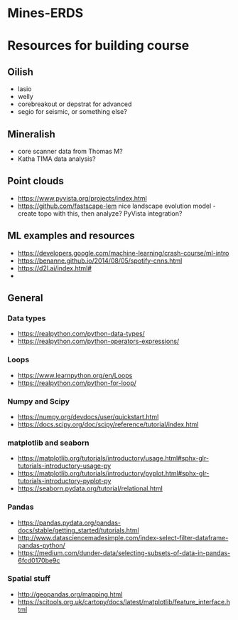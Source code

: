 # Mines-ERDS

# Resources for building course
## Oilish
- lasio
- welly
- corebreakout or depstrat for advanced
- segio for seismic, or something else? 

## Mineralish
- core scanner data from Thomas M?
- Katha TIMA data analysis? 

## Point clouds
- https://www.pyvista.org/projects/index.html 
- https://github.com/fastscape-lem nice landscape evolution model - create topo with this, then analyze? PyVista integration?

## ML examples and resources
 - https://developers.google.com/machine-learning/crash-course/ml-intro
 - https://benanne.github.io/2014/08/05/spotify-cnns.html 
- https://d2l.ai/index.html# 
- 

## General
### Data types 
- https://realpython.com/python-data-types/
- https://realpython.com/python-operators-expressions/

### Loops
- https://www.learnpython.org/en/Loops
- https://realpython.com/python-for-loop/

### Numpy and Scipy
- https://numpy.org/devdocs/user/quickstart.html
- https://docs.scipy.org/doc/scipy/reference/tutorial/index.html

### matplotlib and seaborn
- https://matplotlib.org/tutorials/introductory/usage.html#sphx-glr-tutorials-introductory-usage-py 
- https://matplotlib.org/tutorials/introductory/pyplot.html#sphx-glr-tutorials-introductory-pyplot-py
- https://seaborn.pydata.org/tutorial/relational.html

### Pandas
- https://pandas.pydata.org/pandas-docs/stable/getting_started/tutorials.html
- http://www.datasciencemadesimple.com/index-select-filter-dataframe-pandas-python/
- https://medium.com/dunder-data/selecting-subsets-of-data-in-pandas-6fcd0170be9c 

### Spatial stuff
- http://geopandas.org/mapping.html
- https://scitools.org.uk/cartopy/docs/latest/matplotlib/feature_interface.html
